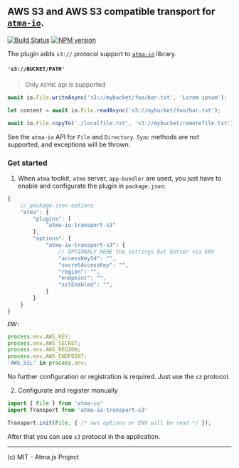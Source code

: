 ## AWS S3 and AWS S3 compatible transport for [`atma-io`](https://github.com/atmajs/atma-io).

[![Build Status](https://travis-ci.org/atmajs/atma-io-transport-s3.svg?branch=master)](https://travis-ci.org/atmajs/atma-io-transport-s3)
[![NPM version](https://badge.fury.io/js/atma-io-transport-s3.svg)](http://badge.fury.io/js/atma-io-transport-s3)


The plugin adds `s3://` protocol support to [`atma-io`](https://github.com/atmajs/atma-io) library.


#### `'s3://BUCKET/PATH'`

> Only `ASYNC` api is supported


```typescript
await io.File.writeAsync('s3://mybucket/foo/bar.txt', 'Lorem ipsum');

let content = await io.File.readAsync('s3://mybucket/foo/bar.txt');

await io.File.copyTo('./localfile.txt', 's3://mybucket/remotefile.txt');
```

See the `atma-io` API for `File` and `Directory`. `Sync` methods are not supported, and exceptions will be thrown.

### Get started

1. When `atma` toolkit, `atma` server, `app-bundler` are used, you just have to enable and configurate the plugin in `package.json`:

```js
{
    // package.json options
    "atma": {
        "plugins": [
            "atma-io-transport-s3"
        ],
        "options": {
            "atma-io-transport-s3": {
                // OPTIONALY HERE the settings but better via ENV 
                "accessKeyId": "",
                "secretAccessKey": "",
                "region": "",
                "endpoint": "",
                "sslEnabled": "",
            }
        }
    }
}
```
*`ENV:`*

```js
process.env.AWS_KEY;
process.env.AWS_SECRET;
process.env.AWS_REGION;
process.env.AWS_ENDPOINT;
'AWS_SSL' in process.env;
```

No further configuration or registration is required. Just use the `s3` protocol.


2. Configurate and register manually

```js
import { File } from 'atma-io'
import Transport from 'atma-io-transport-s3'

Transport.init(File, { /* aws options or ENV will be read */ });

```

After that you can use `s3` protocol in the application.

----
(c) MIT - Atma.js Project
